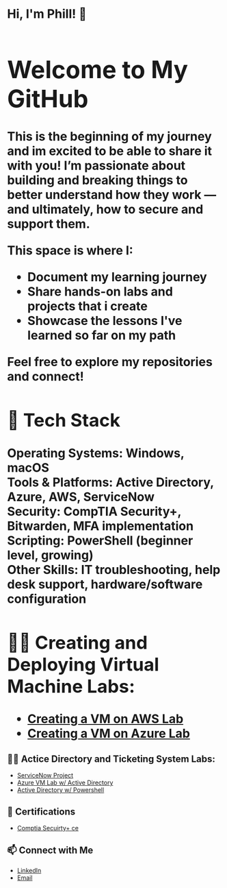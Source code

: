 <h1>Hi, I'm Phill! 🌴 <br/><a </h1>

# Welcome to My GitHub

This is the beginning of my journey and im excited to be able to share it with you! I’m passionate about building and breaking things to better understand how they work — and ultimately, how to secure and support them.  

This space is where I:

- Document my learning journey  
- Share hands-on labs and projects that i create 
- Showcase the lessons I've learned so far on my path

Feel free to explore my repositories and connect!

## 🧰 Tech Stack

**Operating Systems:** Windows, macOS  
**Tools & Platforms:** Active Directory, Azure, AWS, ServiceNow  
**Security:** CompTIA Security+, Bitwarden, MFA implementation  
**Scripting:** PowerShell (beginner level, growing)  
**Other Skills:** IT troubleshooting, help desk support, hardware/software configuration


<h2>👨‍💻 Creating and Deploying Virtual Machine Labs:</h2>

 - [Creating a VM on AWS Lab](https://github.com/phillthetechguy/LABURL)
 - [Creating a VM on Azure Lab](https://github.com/phillthetechguy/AzureVMLab/tree/main)
 


<h2>👨‍💻 Actice Directory and Ticketing System Labs:</h2>

 - [ServiceNow Project](https://github.com/phillthetechguy/SerivceNowLab/tree/main)
 - [Azure VM Lab w/ Active Directory](https://github.com/phillthetechguy/LABURL)
 - [Active Directory w/ Powershell](https://github.com/phillthetechguy/LABURL)




<h2> 📁 Certifications </h2>

- [Comptia Secuirty+ ce](https://www.certmetrics.com/comptia/public/verification.aspx)



## 📫 Connect with Me

- [LinkedIn](https://www.linkedin.com/in/phillip-moten-6561302ab)  
- [Email](mailto:phillthetechguy@gmail.com)  
<!--

Here are some ideas to get you started:

- 🔭 I’m currently working on ...
- 🌱 I’m currently learning ...
- 👯 I’m looking to collaborate on ...
- 🤔 I’m looking for help with ...
- 💬 Ask me about ...
- 📫 How to reach me: ...
- 😄 Pronouns: ...
- ⚡ Fun fact: ...
-->
